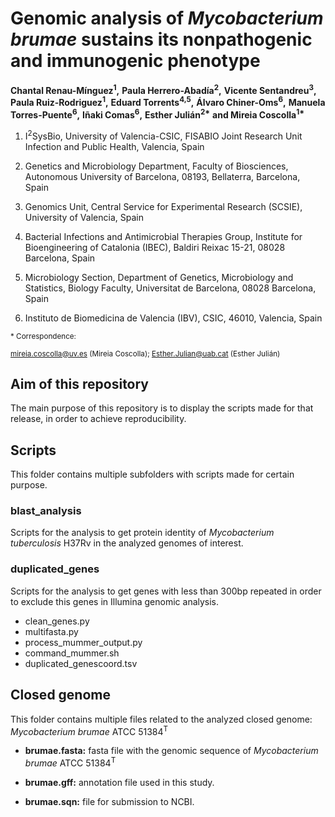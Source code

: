# Genomic analysis of _Mycobacterium brumae_ sustains its nonpathogenic and immunogenic phenotype  
__Chantal Renau-Mínguez<sup>1</sup>,__ 
__Paula Herrero-Abadía<sup>2</sup>,__ 
__Vicente Sentandreu<sup>3</sup>,__ 
__Paula Ruiz-Rodriguez<sup>1</sup>,__ 
__Eduard Torrents<sup>4,5</sup>,__ 
__Álvaro Chiner-Oms<sup>6</sup>,__ 
__Manuela Torres-Puente<sup>6</sup>,__ 
__Iñaki Comas<sup>6</sup>,__ 
__Esther Julián<sup>2*</sup>__
__and Mireia Coscolla<sup>1*</sup>__
<br>
<sub>

1. I<sup>2</sup>SysBio, University of Valencia-CSIC, FISABIO Joint Research Unit Infection and Public Health, Valencia, Spain  

2. Genetics and Microbiology Department, Faculty of Biosciences, Autonomous University of Barcelona, 08193, Bellaterra, Barcelona, Spain 

3. Genomics Unit, Central Service for Experimental Research (SCSIE), University of Valencia, Spain  

4. Bacterial Infections and Antimicrobial Therapies Group, Institute for Bioengineering of Catalonia (IBEC), Baldiri Reixac 15-21, 08028 Barcelona, Spain  

5. Microbiology Section, Department of Genetics, Microbiology and Statistics, Biology Faculty, Universitat de Barcelona, 08028 Barcelona, Spain  

6. Instituto de Biomedicina de Valencia (IBV), CSIC, 46010, Valencia, Spain  </sub>

<sub> * Correspondence:  <sub>

<sub> mireia.coscolla@uv.es (Mireia Coscolla); Esther.Julian@uab.cat (Esther Julián) <sub>

## Aim of  this repository
The main purpose of this repository is to display the scripts made for that release, in order to achieve reproducibility.

## Scripts
This folder contains multiple subfolders with scripts made for certain purpose.
### blast_analysis  
Scripts for the analysis to get protein identity of *Mycobacterium tuberculosis* H37Rv in the analyzed genomes of interest. 
### duplicated_genes  
Scripts for the analysis to get genes with less than 300bp repeated in order to exclude this genes in Illumina genomic analysis. 
- clean_genes.py
- multifasta.py
- process_mummer_output.py
- command_mummer.sh
- duplicated_genescoord.tsv

## Closed genome
This folder contains multiple files related to the analyzed closed genome: *Mycobacterium brumae* ATCC 51384<sup>T</sup>  

- __brumae.fasta:__ fasta file with the genomic sequence of *Mycobacterium brumae* ATCC 51384<sup>T</sup>  

- __brumae.gff:__ annotation file used in this study.  

- __brumae.sqn:__ file for submission to NCBI.  